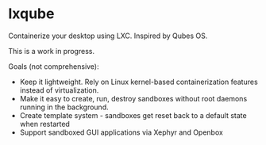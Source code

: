 lxqube
======

Containerize your desktop using LXC. Inspired by Qubes OS.

This is a work in progress.

Goals (not comprehensive):

* Keep it lightweight. Rely on Linux kernel-based containerization features instead of virtualization.
* Make it easy to create, run, destroy sandboxes without root daemons running in the background.
* Create template system - sandboxes get reset back to a default state when restarted
* Support sandboxed GUI applications via Xephyr and Openbox
